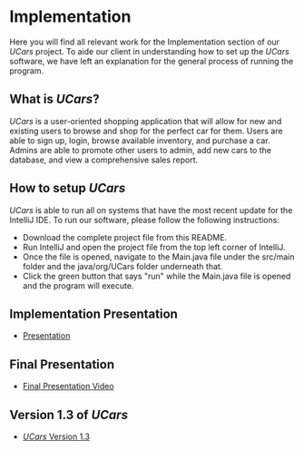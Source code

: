 # Implementation

Here you will find all relevant work for the Implementation section of our *UCars* project. To aide our client in understanding how to set up the *UCars* software,
we have left an explanation for the general process of running the program.

## What is *UCars*?
*UCars* is a user-oriented shopping application that will allow for new and existing users to browse and shop for the perfect car for them. Users are
able to sign up, login, browse available inventory, and purchase a car. Admins are able to promote other users to admin, add new cars to the database, and
view a comprehensive sales report. 

## How to setup *UCars*
*UCars* is able to run all on systems that have the most recent update for the IntelliJ IDE. To run our software, please follow the following instructions:
  - Download the complete project file from this README.
  - Run IntelliJ and open the project file from the top left corner of IntelliJ.
  - Once the file is opened, navigate to the Main.java file under the src/main folder and the java/org/UCars folder underneath that.
  - Click the green button that says "run" while the Main.java file is opened and the program will execute. 

## Implementation Presentation
- [Presentation]

[Presentation]: <google.com>

## Final Presentation
- [Final Presentation Video]

[Final Presentation Video]:<https://www.youtube.com/watch?v=MJY3e4_kg94>

## Version 1.3 of *UCars*
- [*UCars* Version 1.3]

[*UCars* Version 1.3]:<https://github.com/straitonrj/SWE_3313_Project_Team9/tree/main/Implementation/Code/Integrated%20Code%20V.1.3>
